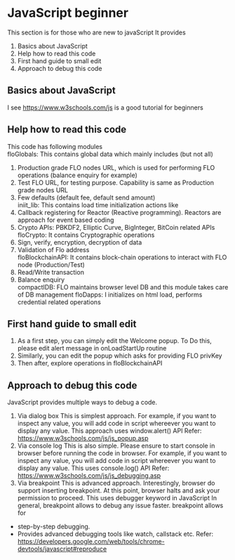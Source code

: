 # JavaScript beginner
 This section is for those who are new to javaScript
 It provides
 1. Basics about JavaScript
 2. Help how to read this code
 3. First hand guide to small edit
 4. Approach to debug this code


 ## Basics about JavaScript
I see https://www.w3schools.com/js is a good tutorial for beginners

 ## Help how to read this code
 This code has following modules  
 floGlobals: This contains global data which mainly includes (but not all)
 1. Production grade FLO nodes URL, which is used for performing FLO operations (balance enquiry for example)
 2. Test FLO URL, for testing purpose. Capability is same as Production grade nodes URL
 3. Few defaults (default fee, default send amount)  
 iniit_lib: This contains load time initialization actions like
 1.  Callback registering for Reactor (Reactive programming). Reactors are approach for event based coding
 2.  Crypto APIs: PBKDF2, Elliptic Curve, BigInteger, BitCoin related APIs  
 floCrypto: It contains Cryptographic operations
 1. Sign, verify, encryption, decryption of data
 2. Validation of Flo address  
 floBlockchainAPI: It contains block-chain operations to interact with FLO node (Production/Test)
 1. Read/Write transaction
 2. Balance enquiry  
 compactIDB: FLO maintains browser level DB and this module takes care of DB management
 floDapps: I initializes on html load, performs credential related operations


 ## First hand guide to small edit
 1. As a first step, you can simply edit the Welcome popup. To Do this,  please edit alert message in onLoadStartUp routine
 2. Similarly, you can edit the popup which asks for providing FLO privKey
 3. Then after, explore operations in floBlockchainAPI


 ## Approach to debug this code
 JavaScript provides multiple ways to debug a code. 
 1. Via dialog box
 This is simplest approach. For example, if you want to inspect any value, you will add code in script whereever you want to display any value.
 This approach uses window.alert() API
 Refer: https://www.w3schools.com/js/js_popup.asp
 2. Via console log
 This is also simple. Please ensure to start console in browser before running the code in browser. For example, if you want to inspect any value, you will add code in script whereever you want to display any value.
 This uses console.log() API
 Refer: https://www.w3schools.com/js/js_debugging.asp
 3. Via breakpoint
 This is advanced approach. Interestingly, browser do support inserting breakpoint. At this point, browser halts and ask your permission to proceed. 
 This uses debugger keyword in JavaScript
 In general, breakpoint allows to debug any issue faster. breakpoint allows for 
 - step-by-step debugging.
 - Provides advanced debugging tools like watch, callstack etc.
 Refer: https://developers.google.com/web/tools/chrome-devtools/javascript#reproduce
 

